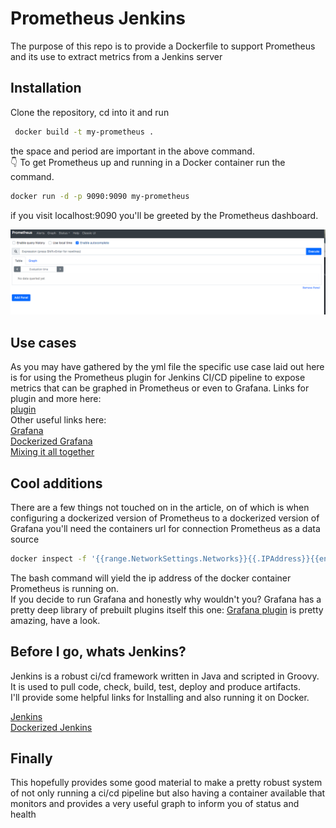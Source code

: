 # Prometheus Jenkins

The purpose of this repo is to provide a Dockerfile to support Prometheus and its use to extract metrics from a Jenkins server

## Installation

Clone the repository, cd into it and run  
```bash
 docker build -t my-prometheus .
 ```   
the space and period are important in the above command.  
👇 To get Prometheus up and running in a Docker container run the command.
```bash     
docker run -d -p 9090:9090 my-prometheus
 ```  
if you visit localhost:9090 you'll be greeted by the Prometheus dashboard.  
  
![](images/prometheus.png?raw=true)

## Use cases
As you may have gathered by the yml file the specific use case laid out here is for using the Prometheus plugin for Jenkins CI/CD pipeline to expose metrics that can be graphed in Prometheus or even to Grafana.
Links for plugin and more here:  
[plugin](https://plugins.jenkins.io/prometheus/)  
Other useful links here:  
[Grafana](https://grafana.com/)  
[Dockerized Grafana](https://hub.docker.com/r/grafana/grafana/)  
[Mixing it all together](https://medium.com/@eng.mohamed.m.saeed/monitoring-jenkins-with-grafana-and-prometheus-a7e037cbb376)
## Cool additions  
There are a few things not touched on in the article, on of which is when configuring a dockerized version of Prometheus to a dockerized version of Grafana you'll need the containers url for connection Prometheus as a data source  
```bash
docker inspect -f '{{range.NetworkSettings.Networks}}{{.IPAddress}}{{end}}' xxxxxxxxx id of container
```  
The bash command will yield the ip address of the docker container Prometheus is running on.  
If you decide to run Grafana and honestly why wouldn't you? Grafana has a pretty deep library of prebuilt plugins itself this one: [Grafana plugin](https://grafana.com/grafana/dashboards/9524) is pretty amazing, have a look.
## Before I go, whats Jenkins?  
Jenkins is a robust ci/cd framework written in Java and scripted in Groovy.  
It is used to pull code, check, build, test, deploy and produce artifacts.  
I'll provide some helpful links for Installing and also running it on Docker.  

[Jenkins](https://www.jenkins.io/doc/book/installing/)  
[Dockerized Jenkins](https://hub.docker.com/r/jenkins/jenkins)  
## Finally  
This hopefully provides some good material to make a pretty robust system of not only running a ci/cd pipeline but also having a container available that monitors and provides a very useful graph to inform you of status and health
